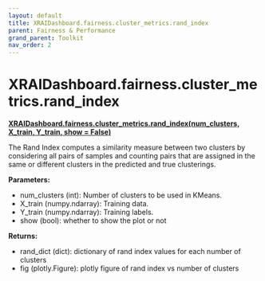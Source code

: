 ```yaml
---
layout: default
title: XRAIDashboard.fairness.cluster_metrics.rand_index
parent: Fairness & Performance
grand_parent: Toolkit
nav_order: 2
---
```


# XRAIDashboard.fairness.cluster_metrics.rand_index
**[XRAIDashboard.fairness.cluster_metrics.rand_index(num_clusters, X_train, Y_train, show = False)](https://github.com/gaberamolete/XRAIDashboard/blob/main/fairness/cluster_metrics.py)**


The Rand Index computes a similarity measure between two clusters by considering all pairs of samples and counting pairs that are assigned in the same or different clusters in the predicted and true clusterings.


**Parameters:**
- num_clusters (int): Number of clusters to be used in KMeans.
- X_train (numpy.ndarray): Training data.
- Y_train (numpy.ndarray): Training labels.
- show (bool): whether to show the plot or not

**Returns:**
- rand_dict (dict): dictionary of rand index values for each number of clusters
- fig (plotly.Figure): plotly figure of rand index vs number of clusters
